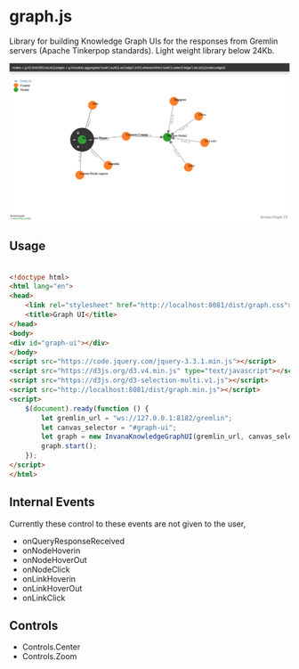 # graph.js

Library for building Knowledge Graph UIs for the responses from Gremlin servers (Apache Tinkerpop standards). Light weight library below 24Kb. 

![Demo Image](docs/demo.png)


## Usage 

```html

<!doctype html>
<html lang="en">
<head>
    <link rel="stylesheet" href="http://localhost:8081/dist/graph.css">
    <title>Graph UI</title>
</head>
<body>
<div id="graph-ui"></div>
</body>
<script src="https://code.jquery.com/jquery-3.3.1.min.js"></script>
<script src="https://d3js.org/d3.v4.min.js" type="text/javascript"></script>
<script src="https://d3js.org/d3-selection-multi.v1.js"></script>
<script src="http://localhost:8081/dist/graph.min.js"></script> 
<script>
    $(document).ready(function () {
        let gremlin_url = "ws://127.0.0.1:8182/gremlin";
        let canvas_selector = "#graph-ui";
        let graph = new InvanaKnowledgeGraphUI(gremlin_url, canvas_selector)
        graph.start();
    });
</script>
</html>

```



## Internal Events 
Currently these control to these events are not given to the user, 
- onQueryResponseReceived 
- onNodeHoverin
- onNodeHoverOut
- onNodeClick
- onLinkHoverin
- onLinkHoverOut
- onLinkClick

## Controls

- Controls.Center
- Controls.Zoom


